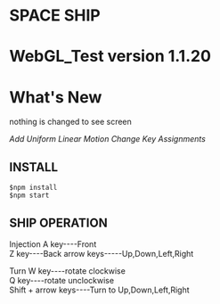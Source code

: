 SPACE SHIP  
=======
WebGL_Test version 1.1.20   
======================  
  
What's New  
===========  
nothing is changed to see screen  
  
*Add Uniform Linear Motion* 
*Change Key Assignments*

  
INSTALL  
-------  
```
$npm install
$npm start
```
  
SHIP OPERATION  
------------
Injection
  A key----Front  
  Z key----Back
  arrow keys-----Up,Down,Left,Right

Turn
  W key----rotate clockwise  
  Q key----rotate unclockwise  
  Shift + arrow keys----Turn to Up,Down,Left,Right
